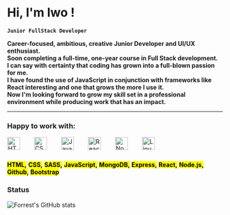 # Hi, I'm Iwo ! 

**`Junior FullStack Developer`**

**Career-focused, ambitious, creative Junior Developer and UI/UX enthusiast.**<br />
**Soon completing a full-time, one-year course in Full Stack development.**<br />
**I can say with certainty that coding has grown into a full-blown passion for me.**<br />
**I have found the use of JavaScript in conjunction with frameworks like React interesting and one that grows the more I use it.**<br />
**Now I'm looking forward to grow my skill set in a professional environment while producing work that has an impact.**<br />

---

 ### ​Happy to work with: 


<img align="left" alt="HTML" width="30px" style="padding-right:30px;" src="https://cdn.jsdelivr.net/gh/devicons/devicon/icons/html5/html5-plain.svg" />
<img align="left" alt="CSS" width="30px" style="padding-right:30px;" src="https://cdn.jsdelivr.net/gh/devicons/devicon/icons/css3/css3-plain.svg" />
<img align="left" alt="JavaScript" width="30px" style="padding-right:30px;" src="https://cdn.jsdelivr.net/gh/devicons/devicon/icons/javascript/javascript-plain.svg" />
<img align="left" alt="React" width="30px" style="padding-right:30px;" src="https://cdn.jsdelivr.net/gh/devicons/devicon/icons/react/react-original.svg" />
<img align="left" alt="NodeJS" width="30px" style="padding-right:30px;" src="https://cdn.jsdelivr.net/gh/devicons/devicon/icons/nodejs/nodejs-original.svg" />
<img align="left" alt="Linux" width="30px" style="padding-right:30px;" src="https://cdn.jsdelivr.net/gh/devicons/devicon/icons/linux/linux-original.svg" />

</br>

#


**<mark>HTML,</mark>**
**<mark>CSS,</mark>**
**<mark>SASS,</mark>**
**<mark>JavaScript,</mark>**
**<mark>MongoDB,</mark>**
**<mark>Express,</mark>**
**<mark>React,</mark>**
**<mark>Node.js,</mark>**
**<mark>Github,</mark>**
**<mark>Bootstrap</mark>**



### Status

![Forrest's GitHub stats](https://github-readme-stats.vercel.app/api?username=iwodnb&show_icons=true&theme=onedark)







<!-- ![](https://github.com/IwoDNB/IwoDNB/blob/main/img/baner.png) -->
​


​

